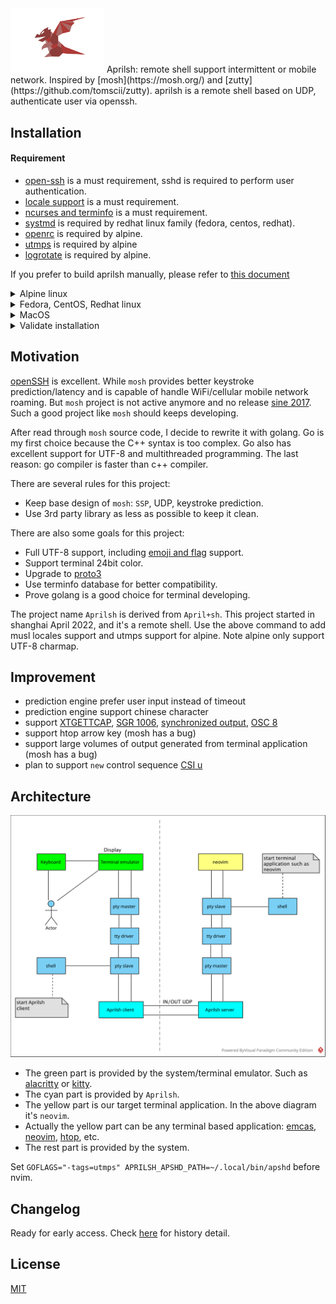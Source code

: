 <img src="img/aprilsh-avatar.png" alt="image" width="150"/>
Aprilsh: remote shell support intermittent or mobile network. Inspired by [mosh](https://mosh.org/) and [zutty](https://github.com/tomscii/zutty). aprilsh is a remote shell based on UDP, authenticate user via openssh.

## Installation

#### Requirement

- [open-ssh](https://www.openssh.com/) is a must requirement, sshd is required to perform user authentication.
- [locale support](https://git.adelielinux.org/adelie/musl-locales/-/wikis/home) is a must requirement.
- [ncurses and terminfo](https://invisible-island.net/ncurses/) is a must requirement.
- [systmd](https://systemd.io/) is required by redhat linux family (fedora, centos, redhat).
- [openrc](https://github.com/OpenRC/openrc) is required by alpine.
- [utmps](https://skarnet.org/software/utmps/) is required by alpine
- [logrotate](https://github.com/logrotate/logrotate) is required by alpine.

If you prefer to build aprilsh manually, please refer to [this document](doc/install-alpine.md)

<details>
<summary>Alpine linux</summary>

Before start apshd, you need to make sure you can ssh login to the target server, please refer to [this doc](doc/ssh-openrc.md) to setup a ssh enabled docker container. Refer to [build doc](doc/build.md) to know how to build apk packages and private repositories.

```sh
# add testing repositories
echo "https://dl-cdn.alpinelinux.org/alpine/edge/testing" >> /etc/apk/repositories
# update repositories metadata
apk update
# install client and server
apk add aprilsh
```
<!-- Note: aprilsh is still waiting for aports approval. For now please use the following private repository. The private repository only provide `x86_64` packages.  -->
<!---->
<!-- ```sh -->
<!-- # add public key -->
<!-- wget -P /etc/apk/keys/ https://ericwq.github.io/alpine/packager-663ebf9b.rsa.pub -->
<!-- # add private repository -->
<!-- echo "https://ericwq.github.io/alpine/v3.19/testing" >> /etc/apk/repositories -->
<!-- # update repositories metadata -->
<!-- apk update -->
<!-- # install client and server -->
<!-- apk add aprilsh -->
<!-- ``` -->

Now you can ssh login to the server and the aprilsh is installed, it's time to start apshd server and login with apsh.

```sh
# start apshd server
rc-service apshd start
# apsh login with port mapping
apsh -m 100 eric@localhost:8022
# apsh login without port mapping
apsh eric@localhost
```

After apsh login, you connection to the remote server is provided by aprilsh.


</details>

<details>
<summary>Fedora, CentOS, Redhat linux</summary>

Before start apshd, you need to make sure you can ssh login to the target server, please refer to [this doc](doc/ssh-systemd.md) to setup a ssh enabled docker container.

Note: This is a private yum/dnf repositories, it only provides `x86_64` packages. Refer to [rpms doc](https://codeberg.org/ericwq/rpms#build-rpm-packages) to understand how to build rpm packages and dnf repositories.

```sh
# import public key to rpm DB
rpm --import https://ericwq.codeberg.page/RPM-GPG-KEY-wangqi
# add new repo to dnf repository
dnf config-manager --add-repo https://ericwq.codeberg.page/aprilsh.repo
# install client and server
dnf install -y aprilsh
```

Now you can ssh login to the server, it's time to start apshd service and login with apsh.

```sh
sudo systemctl start apshd.service      # start apshd service
sudo journalctl -f -u apshd.service     # keep reading the latest apshd.service log
apsh -m 100 packager@localhost:8022     # apsh login to server
apsh packager@localhost                 # apsh login without port mapping
```

After apsh login, you connection to the remote server is provided by aprilsh.

</details>

<details>
<summary>MacOS</summary>

Run the following command to install aprilsh client for macOS.

```sh
brew tap ericwq/utils                   # add tap to homebrew
brew install aprilsh                    # only install aprilsh client
```

After apsh login, you connection to the remote server is provided by aprilsh.

Refer to [homebrew doc](https://github.com/ericwq/homebrew-utils) to know how to create homebrew package and tap.
</details>

<details>
<summary>Validate installation</summary>

by default apshd listen on udp localhost:8100.

```txt
openrc-nvide:~# netstat -lup
Active Internet connections (only servers)
Proto Recv-Q Send-Q Local Address           Foreign Address         State       PID/Program name
udp        0      0 localhost:8100          0.0.0.0:*                           45561/apshd
openrc-nvide:~#
```

now login to the system with apsh (aprilsh client), note the `motd`(welcome message) depends on your linux system.

```txt
qiwang@Qi15Pro client % apsh ide@localhost
openrc-nvide:0.10.2

Lua, C/C++ and Golang Integrated Development Environment.
Powered by neovim, luals, gopls and clangd.
ide@openrc-nvide:~ $
```

if you login on two terminals, on the server, there will be two server processes serve the clients. the following shows `apshd` serve two clients. one is`:8101`, the other is ':8102'

```txt
openrc:~# netstat -lp
Active Internet connections (only servers)
Proto Recv-Q Send-Q Local Address           Foreign Address         State       PID/Program name
tcp        0      0 0.0.0.0:ssh             0.0.0.0:*               LISTEN      225/sshd [listener]
tcp        0      0 :::ssh                  :::*                    LISTEN      225/sshd [listener]
udp        0      0 localhost:8100          0.0.0.0:*                           45561/apshd
udp        0      0 :::8101                 :::*                                45647/apshd
udp        0      0 :::8102                 :::*                                45612/apshd
Active UNIX domain sockets (only servers)
Proto RefCnt Flags       Type       State         I-Node PID/Program name    Path
unix  2      [ ACC ]     STREAM     LISTENING     872486 159/s6-ipcserverd   /run/utmps/.btmpd-socket
unix  2      [ ACC ]     STREAM     LISTENING     869747 253/s6-ipcserverd   /run/utmps/.utmpd-socket
unix  2      [ ACC ]     STREAM     LISTENING     866239 281/s6-ipcserverd   /run/utmps/.wtmpd-socket
openrc-nvide:~#
```

</details>

## Motivation

[openSSH](https://www.openssh.com/) is excellent. While `mosh` provides better keystroke prediction/latency and is capable of handle WiFi/cellular mobile network roaming. But `mosh` project is not active anymore and no release [sine 2017](https://github.com/mobile-shell/mosh/issues/1115). Such a good project like `mosh` should keeps developing.

After read through `mosh` source code, I decide to rewrite it with golang. Go is my first choice because the C++ syntax is too complex. Go also has excellent support for UTF-8 and multithreaded programming. The last reason: go compiler is faster than c++ compiler.

There are several rules for this project:

- Keep base design of `mosh`: `SSP`, UDP, keystroke prediction.
- Use 3rd party library as less as possible to keep it clean.

There are also some goals for this project:

- Full UTF-8 support, including [emoji and flag](https://unicode.org/emoji/charts/emoji-list.html) support.
- Support terminal 24bit color.
- Upgrade to [proto3](https://developers.google.com/protocol-buffers/docs/proto3)
- Use terminfo database for better compatibility.
- Prove golang is a good choice for terminal developing.

The project name `Aprilsh` is derived from `April+sh`. This project started in shanghai April 2022, and it's a remote shell. Use the above command to add musl locales support and utmps support for alpine. Note alpine only support UTF-8 charmap.

## Improvement

- prediction engine prefer user input instead of timeout
- prediction engine support chinese character
- support [XTGETTCAP](https://github.com/ericwq/aprilsh/issues/88), [SGR 1006](https://github.com/ericwq/aprilsh/issues/91),  [synchronized output](https://github.com/ericwq/aprilsh/issues/89),  [OSC 8](https://github.com/ericwq/aprilsh/issues/87)
- support htop arrow key (mosh has a bug)
- support large volumes of output generated from terminal application (mosh has a bug)
- plan to support `new` control sequence [CSI u](https://github.com/ericwq/aprilsh/issues/74)

## Architecture

![aprilsh.svg](img/aprilsh.svg)

- The green part is provided by the system/terminal emulator. Such as [alacritty](https://alacritty.org/) or [kitty](https://sw.kovidgoyal.net/kitty/).
- The cyan part is provided by `Aprilsh`.
- The yellow part is our target terminal application. In the above diagram it's `neovim`.
- Actually the yellow part can be any terminal based application: [emcas](https://www.gnu.org/software/emacs/), [neovim](https://neovim.io/), [htop](https://htop.dev/), etc.
- The rest part is provided by the system.

Set `GOFLAGS="-tags=utmps" APRILSH_APSHD_PATH=~/.local/bin/apshd` before nvim.

## Changelog

Ready for early access. Check [here](doc/changelog.md) for history detail.

## License

[MIT](LICENSE)
